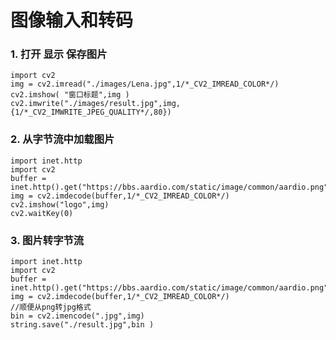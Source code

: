 # 图像输入和转码

### 1. 打开 显示 保存图片

 ```aardio
 import cv2
 img = cv2.imread("./images/Lena.jpg",1/*_CV2_IMREAD_COLOR*/)
 cv2.imshow( "窗口标题",img )
 cv2.imwrite("./images/result.jpg",img,{1/*_CV2_IMWRITE_JPEG_QUALITY*/,80})
 ```

### 2. 从字节流中加载图片

```aardio
import inet.http
import cv2
buffer = inet.http().get("https://bbs.aardio.com/static/image/common/aardio.png")
img = cv2.imdecode(buffer,1/*_CV2_IMREAD_COLOR*/)
cv2.imshow("logo",img)
cv2.waitKey(0)
```

### 3. 图片转字节流

```aardio
import inet.http
import cv2
buffer = inet.http().get("https://bbs.aardio.com/static/image/common/aardio.png")
img = cv2.imdecode(buffer,1/*_CV2_IMREAD_COLOR*/)
//顺便从png转jpg格式
bin = cv2.imencode(".jpg",img)
string.save("./result.jpg",bin )
```

